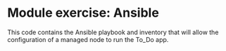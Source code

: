 # Module exercise: Ansible
This code contains the Ansible playbook and inventory that will allow the configuration of a managed node to run the To_Do app.
